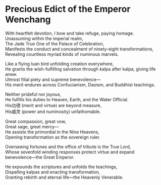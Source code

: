 # Precious Edict of the Emperor Wenchang

With heartfelt devotion, I bow and take refuge, paying homage.  
Unassuming within the imperial realm,  
The Jade True One of the Palace of Celebration,  
Manifests the conduct and concealment of ninety-eight transformations,  
Revealing countless myriad kinds of numinous marvels.  

Like a flying luan bird unfolding creation everywhere,  
He grants the wish-fulfilling salvation through kalpa after kalpa, giving life anew.  
Utmost filial piety and supreme benevolence—  
His merit endures across Confucianism, Daoism, and Buddhist teachings.  

Neither prideful nor joyous,  
He fulfills his duties to Heaven, Earth, and the Water Official.  
His功德 (merit and virtue) are beyond measure,  
His威灵 (power and numinosity) unfathomable.  

Great compassion, great vow,  
Great sage, great mercy—  
He assists the primordial in the Nine Heavens,  
Opening transformation as the sovereign ruler.  

Overseeing fortunes and the office of tribute is the True Lord,  
Whose sevenfold winding responses protect virtue and expand benevolence—the Great Emperor.  

He expounds the scriptures and unfolds the teachings,  
Dispelling kalpas and enacting transformation,  
Granting rebirth and eternal life—the Heavenly Venerable.